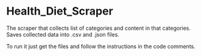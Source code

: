 # Health_Diet_Scraper

The scraper that collects list of categories and content in that categories.
Saves collected data into .csv and .json files.


To run it just get the files and follow the instructions in the code comments.